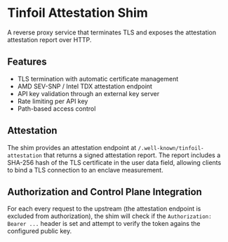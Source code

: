 # Tinfoil Attestation Shim

A reverse proxy service that terminates TLS and exposes the attestation attestation report over HTTP.

## Features

- TLS termination with automatic certificate management
- AMD SEV-SNP / Intel TDX attestation endpoint
- API key validation through an external key server
- Rate limiting per API key
- Path-based access control

## Attestation

The shim provides an attestation endpoint at `/.well-known/tinfoil-attestation` that returns a signed attestation report.
The report includes a SHA-256 hash of the TLS certificate in the user data field, allowing clients to bind a TLS connection to an enclave measurement.

## Authorization and Control Plane Integration

For each every request to the upstream (the attestation endpoint is excluded from authorization), the shim will check if the `Authorization: Bearer ...` header is set and attempt to verify the token agains the configured public key.
